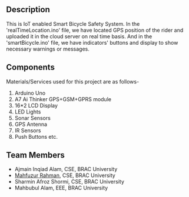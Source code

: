 ## Description
This is IoT enabled Smart Bicycle Safety System. In the 'realTimeLocation.ino' file, we have located GPS position of the rider and uploaded it in the cloud server on real time basis. And in the 'smartBicycle.ino' file, we have indicators' buttons and display to show necessary warnings or messages.

## Components
Materials/Services used for this project are as follows-
1. Arduino Uno
2. A7 Ai Thinker GPS+GSM+GPRS module
3. 16*2 LCD Display
4. LED Lights
5. Sonar Sensors
6. GPS Antenna
7. IR Sensors
8. Push Buttons etc.

## Team Members
* Ajmain Inqiad Alam, CSE, BRAC University
* [Mahfuzur Rahman](https://mahfuzasif.github.io/), CSE, BRAC University
* Sharmin Afroz Shormi, CSE, BRAC University
* Mahbubul Alam, EEE, BRAC University
